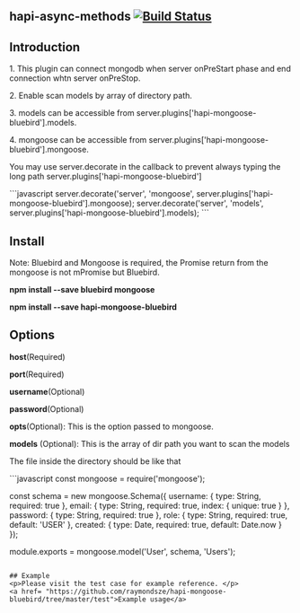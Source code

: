 ## hapi-async-methods [![Build Status](https://travis-ci.org/raymondsze/hapi-mongoose-bluebird.svg)](https://travis-ci.org/raymondsze/hapi-mongoose-bluebird.svg?branch=master)
## Introduction
<p>1. This plugin can connect mongodb when server onPreStart phase and end connection whtn server onPreStop.</p>
<p>2. Enable scan models by array of directory path.</p>
<p>3. models can be accessible from server.plugins['hapi-mongoose-bluebird'].models.</p>
<p>4. mongoose can be accessible from server.plugins['hapi-mongoose-bluebird'].mongoose.</p>
<p>You may use server.decorate in the callback to prevent always typing the long path server.plugins['hapi-mongoose-bluebird']</p>
```javascript
server.decorate('server', 'mongoose', server.plugins['hapi-mongoose-bluebird'].mongoose);
server.decorate('server', 'models', server.plugins['hapi-mongoose-bluebird'].models);
```

## Install
<p>Note: Bluebird and Mongoose is required, the Promise return from the mongoose is not mPromise but Bluebird.</p>
<p><b>npm install --save bluebird mongoose</b></p>

<p><b>npm install --save hapi-mongoose-bluebird</b></p>

## Options
<p><b>host</b>(Required)</p>
<p><b>port</b>(Required)</p>
<p><b>username</b>(Optional)</p>
<p><b>password</b>(Optional)</p>
<p><b>opts</b>(Optional): This is the option passed to mongoose.</p>
<p><b>models</b> (Optional): This is the array of dir path you want to scan the models</p>
<p>The file inside the directory should be like that</p>
```javascript
const mongoose = require('mongoose');

const schema = new mongoose.Schema({
  username: {
    type: String,
    required: true
  },
  email: {
    type: String,
    required: true,
    index: {
      unique: true
    }
  },
  password: {
    type: String,
    required: true
  },
  role: {
    type: String,
    required: true,
    default: 'USER'
  },
  created: {
    type: Date,
    required: true,
    default: Date.now
  }
});

module.exports = mongoose.model('User', schema, 'Users');
```

## Example
<p>Please visit the test case for example reference. </p>
<a href= "https://github.com/raymondsze/hapi-mongoose-bluebird/tree/master/test">Example usage</a>